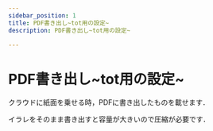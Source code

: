 ```yaml
---
sidebar_position: 1
title: PDF書き出し~tot用の設定~
description: PDF書き出し~tot用の設定~

---
```


# PDF書き出し~tot用の設定~


クラウドに紙面を乗せる時，PDFに書き出したものを載せます．

イラレをそのまま書き出すと容量が大きいので圧縮が必要です．